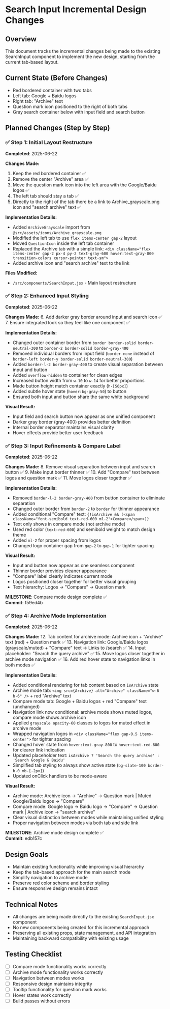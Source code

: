 # Search Input Incremental Design Changes

## Overview
This document tracks the incremental changes being made to the existing SearchInput component to implement the new design, starting from the current tab-based layout.

## Current State (Before Changes)
- Red bordered container with two tabs
- Left tab: Google + Baidu logos
- Right tab: "Archive" text
- Question mark icon positioned to the right of both tabs
- Gray search container below with input field and search button

## Planned Changes (Step by Step)

### ✅ Step 1: Initial Layout Restructure
**Completed**: 2025-06-22

**Changes Made:**
1. Keep the red bordered container ✅
2. Remove the center "Archive" area ✅
3. Move the question mark icon into the left area with the Google/Baidu logos ✅
4. The left tab should stay a tab ✅
5. Directly to the right of the tab there be a link to Archive_grayscale.png icon and "search archive" text ✅

**Implementation Details:**
- Added `ArchiveGrayscale` import from `@src/assets/icons/Archive_grayscale.png`
- Modified the left tab to use `flex items-center gap-2` layout
- Moved `QuestionIcon` inside the left tab container
- Replaced the Archive tab with a simple link: `<div className="flex items-center gap-2 px-4 py-2 text-gray-600 hover:text-gray-800 transition-colors cursor-pointer text-sm">`
- Added archive icon and "search archive" text to the link

**Files Modified:**
- `/src/components/SearchInput.jsx` - Main layout restructure

### ✅ Step 2: Enhanced Input Styling
**Completed**: 2025-06-22

**Changes Made:**
6. Add darker gray border around input and search icon ✅
7. Ensure integrated look so they feel like one component ✅

**Implementation Details:**
- Changed outer container border from `border border-solid border-neutral-300` to `border-2 border-solid border-gray-400`
- Removed individual borders from input field (`border-none` instead of `border-left border-y border-solid border-neutral-300`)
- Added `border-l-2 border-gray-400` to create visual separation between input and button
- Added `overflow-hidden` to container for clean edges
- Increased button width from `w-10` to `w-14` for better proportions
- Made button height match container exactly (`h-[56px]`)
- Added subtle hover state (`hover:bg-gray-50`) to button
- Ensured both input and button share the same white background

**Visual Result:**
- Input field and search button now appear as one unified component
- Darker gray border (gray-400) provides better definition
- Internal border separator maintains visual clarity
- Hover effects provide better user feedback

### ✅ Step 3: Input Refinements & Compare Label
**Completed**: 2025-06-22

**Changes Made:**
8. Remove visual separation between input and search button ✅
9. Make input border thinner ✅
10. Add "Compare" text between logos and question mark ✅
11. Move logos closer together ✅

**Implementation Details:**
- Removed `border-l-2 border-gray-400` from button container to eliminate separation
- Changed outer border from `border-2` to `border` for thinner appearance
- Added conditional "Compare" text: `{!isArchive && (<span className="font-semibold text-red-600 ml-2">Compare</span>)}`
- Text only shows in compare mode (not archive mode)
- Used red color (`text-red-600`) and semibold weight to match design theme
- Added `ml-2` for proper spacing from logos
- Changed logo container gap from `gap-2` to `gap-1` for tighter spacing

**Visual Result:**
- Input and button now appear as one seamless component
- Thinner border provides cleaner appearance
- "Compare" label clearly indicates current mode
- Logos positioned closer together for better visual grouping
- Text hierarchy: Logos → "Compare" → Question mark

**MILESTONE**: Compare mode design complete ✅  
**Commit**: f59ed4b

### ✅ Step 4: Archive Mode Implementation
**Completed**: 2025-06-22

**Changes Made:**
12. Tab content for archive mode: Archive icon + "Archive" text (red) + Question mark ✅
13. Navigation link: Google/Baidu logos (grayscale/muted) + "Compare" text → Links to /search ✅
14. Input placeholder: "Search the query archive" ✅
15. Move logos closer together in archive mode navigation ✅
16. Add red hover state to navigation links in both modes ✅

**Implementation Details:**
- Added conditional rendering for tab content based on `isArchive` state
- Archive mode tab: `<img src={Archive} alt="Archive" className="w-6 h-6" />` + red "Archive" text
- Compare mode tab: Google + Baidu logos + red "Compare" text (unchanged)
- Navigation link now conditional: archive mode shows muted logos, compare mode shows archive icon
- Applied `grayscale opacity-60` classes to logos for muted effect in archive mode
- Wrapped navigation logos in `<div className="flex gap-0.5 items-center">` for tighter spacing
- Changed hover state from `hover:text-gray-800` to `hover:text-red-600` for clearer link indication
- Updated placeholder text: `isArchive ? 'Search the query archive' : 'Search Google & Baidu'`
- Simplified tab styling to always show active state (`bg-slate-100 border-b-0 mb-[-2px]`)
- Updated onClick handlers to be mode-aware

**Visual Result:**
- Archive mode: Archive icon → "Archive" → Question mark | Muted Google/Baidu logos → "Compare"
- Compare mode: Google logo → Baidu logo → "Compare" → Question mark | Archive icon → "search archive"
- Clear visual distinction between modes while maintaining unified styling
- Proper navigation between modes via both tab and side link

**MILESTONE**: Archive mode design complete ✅  
**Commit**: edb157c

## Design Goals
- Maintain existing functionality while improving visual hierarchy
- Keep the tab-based approach for the main search mode
- Simplify navigation to archive mode
- Preserve red color scheme and border styling
- Ensure responsive design remains intact

## Technical Notes
- All changes are being made directly to the existing `SearchInput.jsx` component
- No new components being created for this incremental approach
- Preserving all existing props, state management, and API integration
- Maintaining backward compatibility with existing usage

## Testing Checklist
- [ ] Compare mode functionality works correctly
- [ ] Archive mode functionality works correctly  
- [ ] Navigation between modes works
- [ ] Responsive design maintains integrity
- [ ] Tooltip functionality for question mark works
- [ ] Hover states work correctly
- [ ] Build passes without errors